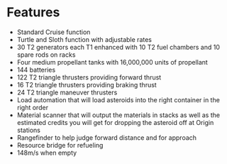 # Features

- Standard Cruise function
- Turtle and Sloth function with adjustable rates
- 30 T2 generators each T1 enhanced with 10 T2 fuel chambers and 10 spare rods on racks
- Four medium propellant tanks with 16,000,000 units of propellant
- 144 batteries
- 122 T2 triangle thrusters providing forward thrust
- 16 T2 triangle thrusters providing braking thrust
- 24 T2 triangle maneuver thrusters
- Load automation that will load asteroids into the right container in the right order
- Material scanner that will output the materials in stacks as well as the estimated credits you will get for dropping the asteroid off at Origin stations
- Rangefinder to help judge forward distance and for approach
- Resource bridge for refueling
- 148m/s when empty
